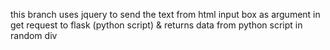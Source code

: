 this branch uses jquery to send the text from html input box as argument in
get request to flask (python script) & returns data from python script in random div